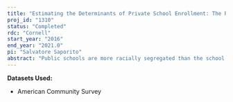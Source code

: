 ```yaml
---
title: "Estimating the Determinants of Private School Enrollment: The Role of School Attendance Zone Racial and Ethnic Composition"
proj_id: "1310"
status: "Completed"
rdc: "Cornell"
start_year: "2016"
end_year: "2021.0"
pi: "Salvatore Saporito"
abstract: "Public schools are more racially segregated than the school attendance areas to which they supply services. Individual choice for private schools may play a substantial role in contributing to public school segregation, beyond what it would be if all students enrolled in the public school that served their residential area. One of three basic factors likely drives private school enrollment rates. First, children from one racial group, particularly white children, may be more likely to enroll in a private school as shares of non-white students in their school catchment areas increases. Second, members of all racial groups are less likely to enroll in private schools as shares of children in their catchment area who are of their same race increases. A third view is that race is inconsequential in driving private school enrollment. These competing models will be assessed by integrating three data sources: restricted-access American Community Survey (ACS) 5-year period estimates for 2005-2009, the School Attendance Boundary Information System (SABINS), which contains geography delineating school catchment areas for thousands of such areas for the 2009-2010 school year, and the Common Core of Data, which describes the characteristics of children who are enrolled in all public schools throughout the United States. Analyses of these three datasets will result in models estimating the probability that a child is enrolled in private school based on their race and the racial composition of the school catchment area in which they live, while holding constant a battery of family, attendance area, and school characteristics."
---
```


**Datasets Used:**

  - American Community Survey 

